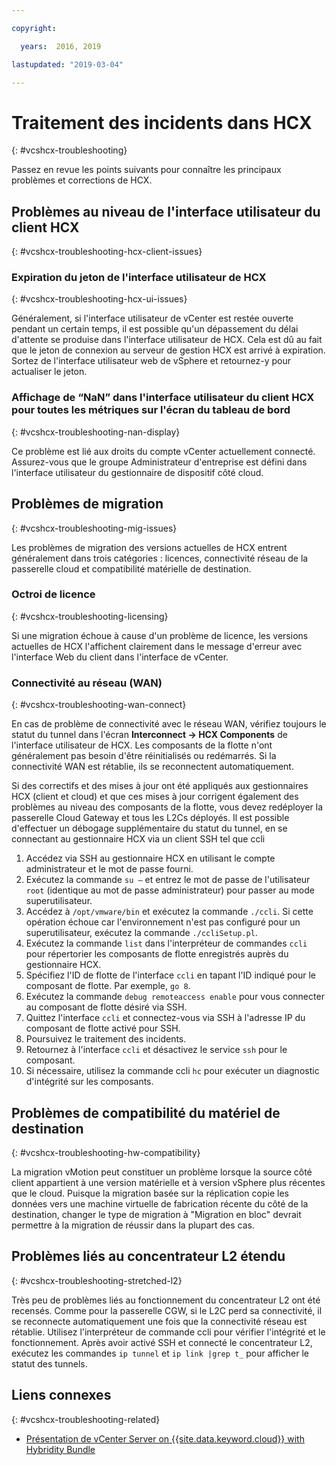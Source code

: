 ```yaml
---

copyright:

  years:  2016, 2019

lastupdated: "2019-03-04"

---
```


# Traitement des incidents dans HCX
{: #vcshcx-troubleshooting}

Passez en revue les points suivants pour connaître les principaux problèmes et corrections de HCX.

## Problèmes au niveau de l'interface utilisateur du client HCX
{: #vcshcx-troubleshooting-hcx-client-issues}

### Expiration du jeton de l'interface utilisateur de HCX
{: #vcshcx-troubleshooting-hcx-ui-issues}

Généralement, si l'interface utilisateur de vCenter est restée ouverte pendant un certain temps, il est possible qu'un dépassement du délai d'attente se produise dans l'interface utilisateur de HCX. Cela est dû au fait que le jeton de connexion au serveur de gestion HCX est arrivé à expiration. Sortez de l'interface utilisateur web de vSphere et retournez-y pour actualiser le jeton.

### Affichage de “NaN” dans l'interface utilisateur du client HCX pour toutes les métriques sur l'écran du tableau de bord
{: #vcshcx-troubleshooting-nan-display}

Ce problème est lié aux droits du compte vCenter actuellement connecté. Assurez-vous que le groupe Administrateur d'entreprise est défini dans l'interface utilisateur du gestionnaire de dispositif côté cloud.

## Problèmes de migration
{: #vcshcx-troubleshooting-mig-issues}

Les problèmes de migration des versions actuelles de HCX entrent généralement dans trois catégories : licences, connectivité réseau de la passerelle cloud et compatibilité matérielle de destination.

### Octroi de licence
{: #vcshcx-troubleshooting-licensing}

Si une migration échoue à cause d'un problème de licence, les versions actuelles de HCX l'affichent clairement dans le message d'erreur avec l'interface Web du client dans l'interface de vCenter.

### Connectivité au réseau (WAN)
{: #vcshcx-troubleshooting-wan-connect}

En cas de problème de connectivité avec le réseau WAN, vérifiez toujours le statut du tunnel dans l'écran **Interconnect -> HCX Components** de l'interface utilisateur de HCX. Les composants de la flotte n'ont généralement pas besoin d'être réinitialisés ou redémarrés. Si la connectivité WAN est rétablie, ils se reconnectent automatiquement.

Si des correctifs et des mises à jour ont été appliqués aux gestionnaires HCX (client et cloud) et que ces mises à jour corrigent également des problèmes au niveau des composants de la flotte, vous devez redéployer la passerelle Cloud Gateway et tous les L2Cs déployés. Il est possible d'effectuer un débogage supplémentaire du statut du tunnel, en se connectant au gestionnaire HCX via un client SSH tel que ccli  

1. Accédez via SSH au gestionnaire HCX en utilisant le compte administrateur et le mot de passe fourni.
2. Exécutez la commande `su –` et entrez le mot de passe de l'utilisateur `root` (identique au mot de passe administrateur) pour passer au mode superutilisateur.
3. Accédez à `/opt/vmware/bin` et exécutez la commande `./ccli`. Si cette opération échoue car l'environnement n'est pas configuré pour un superutilisateur, exécutez la commande `./ccliSetup.pl`.
4. Exécutez la commande `list` dans l'interpréteur de commandes `ccli` pour répertorier les composants de flotte enregistrés auprès du gestionnaire HCX. 
5. Spécifiez l'ID de flotte de l'interface `ccli` en tapant l'ID indiqué pour le composant de flotte. Par exemple, `go 8`.
6. Exécutez la commande `debug remoteaccess enable` pour vous connecter au composant de flotte désiré via SSH. 
7. Quittez l'interface `ccli` et connectez-vous via SSH à l'adresse IP du composant de flotte activé pour SSH. 
9. Poursuivez le traitement des incidents.
10. Retournez à l'interface `ccli` et désactivez le service `ssh` pour le composant.
11. Si nécessaire, utilisez la commande ccli `hc` pour exécuter un diagnostic d'intégrité sur les composants.

## Problèmes de compatibilité du matériel de destination
{: #vcshcx-troubleshooting-hw-compatibility}

La migration vMotion peut constituer un problème lorsque la source côté client appartient à une version matérielle et à version vSphere plus récentes que le cloud. Puisque la migration basée sur la réplication copie les données vers une machine virtuelle de fabrication récente du côté de la destination, changer le type de migration à "Migration en bloc" devrait permettre à la migration de réussir dans la plupart des cas.

## Problèmes liés au concentrateur L2 étendu
{: #vcshcx-troubleshooting-stretched-l2}

Très peu de problèmes liés au fonctionnement du concentrateur L2 ont été recensés. Comme pour la passerelle CGW, si le L2C perd sa connectivité, il se reconnecte automatiquement une fois que la connectivité réseau est rétablie. Utilisez l'interpréteur de commande ccli pour vérifier l'intégrité et le fonctionnement. Après avoir activé SSH et connecté le concentrateur L2, exécutez les commandes `ip tunnel` et `ip link |grep t_` pour afficher le statut des tunnels.

## Liens connexes
{: #vcshcx-troubleshooting-related}

* [Présentation de vCenter Server on {{site.data.keyword.cloud}} with Hybridity Bundle](/docs/services/vmwaresolutions/archiref/vcs?topic=vmware-solutions-vcs-hybridity-intro)   

